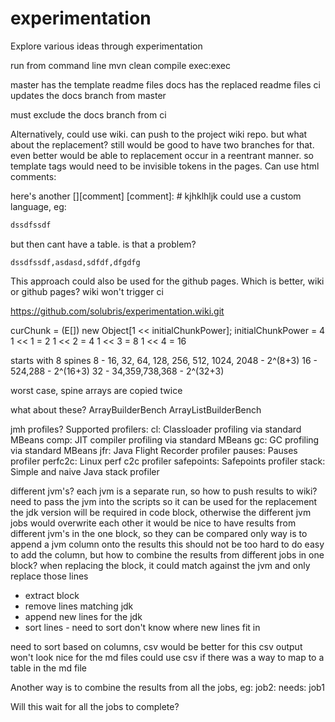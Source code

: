 # experimentation
Explore various ideas through experimentation

run from command line
mvn clean compile exec:exec


master has the template readme files
docs has the replaced readme files
ci updates the docs branch from master

must exclude the docs branch from ci

Alternatively, could use wiki.  can push to the project wiki repo.
but what about the replacement?
still would be good to have two branches for that.
even better would be able to replacement occur in a reentrant manner.
so template tags would need to be invisible tokens in the pages.
Can use html comments:
<!--- just --->
here's another [][comment]
[comment]: # kjhklhljk
could use a custom language, eg:

```bench::benchMark1.txt
dssdfssdf
```

but then cant have a table.  is that a problem?

```
dssdfssdf,asdasd,sdfdf,dfgdfg
```

This approach could also be used for the github pages.
Which is better, wiki or github pages?
wiki won't trigger ci

https://github.com/solubris/experimentation.wiki.git


curChunk = (E[]) new Object[1 << initialChunkPower];
initialChunkPower = 4
1 << 1 = 2
1 << 2 = 4
1 << 3 = 8
1 << 4 = 16

starts with 8 spines
8  - 16, 32, 64, 128, 256, 512, 1024, 2048 - 2^(8+3)
16 - 524,288 - 2^(16+3)
32 - 34,359,738,368 - 2^(32+3)

worst case, spine arrays are copied twice

what about these?
ArrayBuilderBench
ArrayListBuilderBench

jmh profiles?
Supported profilers:
cl: Classloader profiling via standard MBeans
comp: JIT compiler profiling via standard MBeans
gc: GC profiling via standard MBeans
jfr: Java Flight Recorder profiler
pauses: Pauses profiler
perfc2c: Linux perf c2c profiler
safepoints: Safepoints profiler
stack: Simple and naive Java stack profiler

different jvm's?
each jvm is a separate run, so how to push results to wiki?
need to pass the jvm into the scripts
so it can be used for the replacement
the jdk version will be required in code block,
otherwise the different jvm jobs would overwrite each other
it would be nice to have results from different jvm's in the one block, so they can be compared
only way is to append a jvm column onto the results
this should not be too hard to do
easy to add the column, but how to combine the results from different jobs in one block?
when replacing the block, it could match against the jvm and only replace those lines
- extract block
- remove lines matching jdk
- append new lines for the jdk
- sort lines - need to sort don't know where new lines fit in

need to sort based on columns, csv would be better for this
csv output won't look nice for the md files
could use csv if there was a way to map to a table in the md file

Another way is to combine the results from all the jobs, eg:
job2:
needs: job1

Will this wait for all the jobs to complete?
